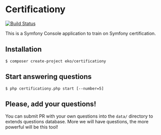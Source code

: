 Certificationy
==============

[![Build Status](https://secure.travis-ci.org/eko/certificationy.png?branch=master)](http://travis-ci.org/eko/certificationy)

This is a Symfony Console application to train on Symfony certification.

Installation
------------

```
$ composer create-project eko/certificationy
```

Start answering questions
-------------------------

```
$ php certificationy.php start [--number=5]
```

Please, add your questions!
---------------------------

You can submit PR with your own questions into the `data/` directory to extends questions database.
More we will have questions, the more powerful will be this tool!